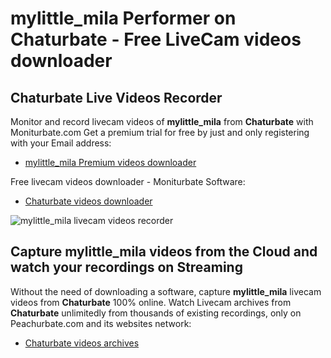 # mylittle_mila Performer on Chaturbate - Free LiveCam videos downloader

## Chaturbate Live Videos Recorder

Monitor and record livecam videos of **mylittle_mila** from **Chaturbate** with Moniturbate.com
Get a premium trial for free by just and only registering with your Email address:
* [mylittle_mila Premium videos downloader](https://moniturbate.com/request-demo-licence-key.html)

Free livecam videos downloader - Moniturbate Software:
* [Chaturbate videos downloader](https://moniturbate.com/moniturbate-download-software.html)

![mylittle_mila livecam videos recorder](https://peachurnet.com/templates/moniturbate-software.png)


## Capture mylittle_mila videos from the Cloud and watch your recordings on Streaming

Without the need of downloading a software, capture **mylittle_mila** livecam videos from **Chaturbate** 100% online.
Watch Livecam archives from **Chaturbate** unlimitedly from thousands of existing recordings, only on Peachurbate.com and its websites network:
* [Chaturbate videos archives](https://peachurnet.com/)